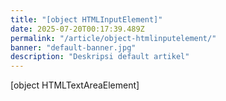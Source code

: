 ```yaml
---
title: "[object HTMLInputElement]"
date: 2025-07-20T00:17:39.489Z
permalink: "/article/object-htmlinputelement/"
banner: "default-banner.jpg"
description: "Deskripsi default artikel"
---
```

[object HTMLTextAreaElement]